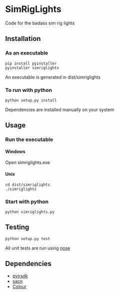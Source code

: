 # SimRigLights
Code for the badass sim rig lights

## Installation
### As an executable
```
pip install pyinstaller
pyinstaller simriglights
```
An executable is generated in dist/simriglights

### To run with python
```
python setup.py install
```
Dependencies are installed manually on your system

## Usage
### Run the executable
#### Windows
Open simriglights.exe

#### Unix
```
cd dist/simriglights
./simriglights
```
### Start with python
```
python simriglights.py
```

## Testing
```
python setup.py test
```
All unit tests are run using [nose](https://nose.readthedocs.io/en/latest/testing.html)

## Dependencies
- [pyirsdk](https://github.com/kutu/pyirsdk)
- [sacn](https://github.com/Hundemeier/sacn)
- [Colour](https://github.com/vaab/colour)
